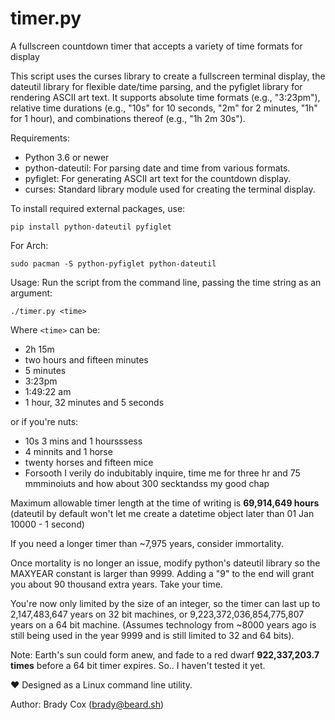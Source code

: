 # timer.py
A fullscreen countdown timer that accepts a variety of time formats for display

This script uses the curses library to create a fullscreen
terminal display, the dateutil library for flexible date/time parsing, and
the pyfiglet library for rendering ASCII art text. It supports absolute time
formats (e.g., "3:23pm"), relative time durations (e.g., "10s" for 10 seconds,
"2m" for 2 minutes, "1h" for 1 hour), and combinations thereof
(e.g., "1h 2m 30s").

Requirements:
- Python 3.6 or newer
- python-dateutil: For parsing date and time from various formats.
- pyfiglet: For generating ASCII art text for the countdown display.
- curses: Standard library module used for creating the terminal display.

To install required external packages, use:

`pip install python-dateutil pyfiglet`

For Arch:

`sudo pacman -S python-pyfiglet python-dateutil`

Usage:
Run the script from the command line, passing the time string as an argument:

`./timer.py <time>`

Where `<time>` can be:
- 2h 15m
- two hours and fifteen minutes
- 5 minutes
- 3:23pm
- 1:49:22 am
- 1 hour, 32 minutes and 5 seconds

or if you're nuts:
- 10s 3 mins and 1 hoursssess
- 4 minnits and 1 horse
- twenty horses and fifteen mice
- Forsooth I verily do indubitably inquire, time me for three hr and 75 mmminoiuts and how about 300 secktandss my good chap

Maximum allowable timer length at the time of writing is **69,914,649 hours** (dateutil by default won't let me create a datetime object later than 01 Jan 10000 - 1 second)

If you need a longer timer than ~7,975 years, consider immortality.

Once mortality is no longer an issue, modify python's dateutil library so the MAXYEAR constant is larger than 9999. Adding a "9" to the end will grant you about 90 thousand extra years. Take your time.

You're now only limited by the size of an integer, so the timer can last up to 2,147,483,647 years on 32 bit machines, or 9,223,372,036,854,775,807 years on a 64 bit machine. (Assumes technology from ~8000 years ago is still being used in the year 9999 and is still limited to 32 and 64 bits). 

Note: Earth's sun could form anew, and fade to a red dwarf **922,337,203.7 times** before a 64 bit timer expires. So.. I haven't tested it yet.

:heart: Designed as a Linux command line utility.

Author: Brady Cox (brady@beard.sh)
